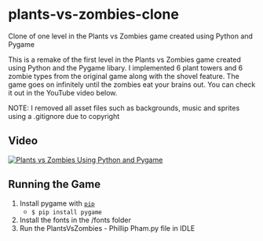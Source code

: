 # plants-vs-zombies-clone
Clone of one level in the Plants vs Zombies game created using Python and Pygame

This is a remake of the first level in the Plants vs Zombies game created using Python and the Pygame libary.
I implemented 6 plant towers and 6 zombie types from the original game along with the shovel feature.
The game goes on infinitely until the zombies eat your brains out.
You can check it out in the YouTube video below.

NOTE: I removed all asset files such as backgrounds, music and sprites using a .gitignore due to copyright

## Video

[![Plants vs Zombies Using Python and Pygame](http://img.youtube.com/vi/7NwvGfTM8q4/0.jpg)](http://www.youtube.com/watch?v=7NwvGfTM8q4 "Plants vs Zombies Using Python and Pygame")


**Running the Game**
---

1. Install pygame with [`pip`](https://pypi.org/project/pygame/)
    + `$ pip install pygame`
2. Install the fonts in the /fonts folder
3. Run the PlantsVsZombies - Phillip Pham.py file in IDLE
